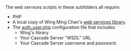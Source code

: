 The web services scripts in these subfolders all require:

- PHP
- A local copy of Wing Ming Chan's [web services library](http://www.upstate.edu/cascade-admin/projects/web-services/).
- The [auth_user.php](auth_user.php) configuration file that includes:
  - Wing's library
  - Your Cascade Server "WSDL" URL
  - Your Cascade Server username and password.